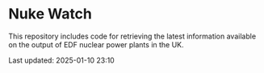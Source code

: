 # Nuke Watch

This repository includes code for retrieving the latest information available on the output of EDF nuclear power plants in the UK.

Last updated: 2025-01-10 23:10